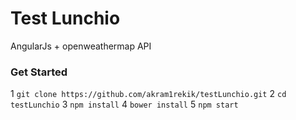 # Test Lunchio
AngularJs + openweathermap API

### Get Started
1 `git clone https://github.com/akram1rekik/testLunchio.git` 
2 `cd testLunchio`
3 `npm install`
4 `bower install`
5 `npm start`


